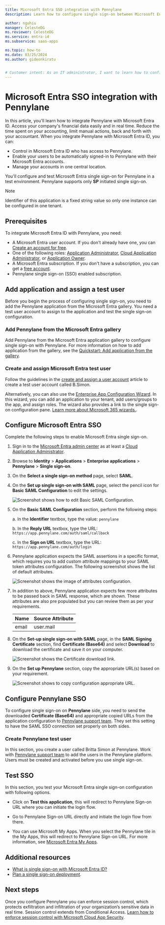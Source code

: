 ```yaml
---
title: Microsoft Entra SSO integration with Pennylane
description: Learn how to configure single sign-on between Microsoft Entra ID and Pennylane.

author: nguhiu
manager: CelesteDG
ms.reviewer: CelesteDG
ms.service: entra-id
ms.subservice: saas-apps

ms.topic: how-to
ms.date: 03/25/2024
ms.author: gideonkiratu


# Customer intent: As an IT administrator, I want to learn how to configure single sign-on between Microsoft Entra ID and Pennylane so that I can control who has access to Pennylane, enable automatic sign-in with Microsoft Entra accounts, and manage my accounts in one central location.
---
```


# Microsoft Entra SSO integration with Pennylane

In this article, you'll learn how to integrate Pennylane with Microsoft Entra ID. Access your company's financial data easily and in real time. Reduce the time spent on your accounting, limit manual actions, back and forth with your accountant. When you integrate Pennylane with Microsoft Entra ID, you can:

* Control in Microsoft Entra ID who has access to Pennylane.
* Enable your users to be automatically signed-in to Pennylane with their Microsoft Entra accounts.
* Manage your accounts in one central location.

You'll configure and test Microsoft Entra single sign-on for Pennylane in a test environment. Pennylane supports only **SP** initiated single sign-on.

> [!NOTE]
> Identifier of this application is a fixed string value so only one instance can be configured in one tenant.

## Prerequisites

To integrate Microsoft Entra ID with Pennylane, you need:

* A Microsoft Entra user account. If you don't already have one, you can [Create an account for free](https://azure.microsoft.com/free/?WT.mc_id=A261C142F).
* One of the following roles: [Application Administrator](/entra/identity/role-based-access-control/permissions-reference#application-administrator), [Cloud Application Administrator](/entra/identity/role-based-access-control/permissions-reference#cloud-application-administrator), or [Application Owner](/entra/fundamentals/users-default-permissions#owned-enterprise-applications).
* A Microsoft Entra subscription. If you don't have a subscription, you can get a [free account](https://azure.microsoft.com/free/).
* Pennylane single sign-on (SSO) enabled subscription.

## Add application and assign a test user

Before you begin the process of configuring single sign-on, you need to add the Pennylane application from the Microsoft Entra gallery. You need a test user account to assign to the application and test the single sign-on configuration.

<a name='add-pennylane-from-the-azure-ad-gallery'></a>

### Add Pennylane from the Microsoft Entra gallery

Add Pennylane from the Microsoft Entra application gallery to configure single sign-on with Pennylane. For more information on how to add application from the gallery, see the [Quickstart: Add application from the gallery](~/identity/enterprise-apps/add-application-portal.md).

<a name='create-and-assign-azure-ad-test-user'></a>

### Create and assign Microsoft Entra test user

Follow the guidelines in the [create and assign a user account](~/identity/enterprise-apps/add-application-portal-assign-users.md) article to create a test user account called B.Simon.

Alternatively, you can also use the [Enterprise App Configuration Wizard](https://portal.office.com/AdminPortal/home?Q=Docs#/azureadappintegration). In this wizard, you can add an application to your tenant, add users/groups to the app, and assign roles. The wizard also provides a link to the single sign-on configuration pane. [Learn more about Microsoft 365 wizards.](/microsoft-365/admin/misc/azure-ad-setup-guides). 

<a name='configure-azure-ad-sso'></a>

## Configure Microsoft Entra SSO

Complete the following steps to enable Microsoft Entra single sign-on.

1. Sign in to the [Microsoft Entra admin center](https://entra.microsoft.com) as at least a [Cloud Application Administrator](~/identity/role-based-access-control/permissions-reference.md#cloud-application-administrator).
1. Browse to **Identity** > **Applications** > **Enterprise applications** > **Pennylane** > **Single sign-on**.
1. On the **Select a single sign-on method** page, select **SAML**.
1. On the **Set up single sign-on with SAML** page, select the pencil icon for **Basic SAML Configuration** to edit the settings.

   ![Screenshot shows how to edit Basic SAML Configuration.](common/edit-urls.png "Basic Configuration")

1. On the **Basic SAML Configuration** section, perform the following steps:

    a. In the **Identifier** textbox, type the value:
    `pennylane`

    b. In the **Reply URL** textbox, type the URL:
    `https://app.pennylane.com/auth/saml/callback`

    c. In the **Sign on URL** textbox, type the URL:
    `https://app.pennylane.com/auth/login`

1. Pennylane application expects the SAML assertions in a specific format, which requires you to add custom attribute mappings to your SAML token attributes configuration. The following screenshot shows the list of default attributes.

	![Screenshot shows the image of attributes configuration.](common/default-attributes.png "Image")

1. In addition to above, Pennylane application expects few more attributes to be passed back in SAML response, which are shown. These attributes are also pre populated but you can review them as per your requirements.

	| Name |  Source Attribute|
	| ---------------|  --------- |
    | email | user.mail |

1. On the **Set-up single sign-on with SAML** page, in the **SAML Signing Certificate** section,  find **Certificate (Base64)** and select **Download** to download the certificate and save it on your computer.

    ![Screenshot shows the Certificate download link.](common/certificatebase64.png "Certificate")

1. On the **Set up Pennylane** section, copy the appropriate URL(s) based on your requirement.

	![Screenshot shows to copy configuration appropriate URL.](common/copy-configuration-urls.png "Metadata")

## Configure Pennylane SSO

To configure single sign-on on **Pennylane** side, you need to send the downloaded **Certificate (Base64)** and appropriate copied URLs from the application configuration to [Pennylane support team](mailto:key-accounts-tech@pennylane.com). They set this setting to have the SAML SSO connection set properly on both sides.

### Create Pennylane test user

In this section, you create a user called Britta Simon at Pennylane. Work with [Pennylane support team](mailto:key-accounts-tech@pennylane.com) to add the users in the Pennylane platform. Users must be created and activated before you use single sign-on.

## Test SSO 

In this section, you test your Microsoft Entra single sign-on configuration with following options. 

* Click on **Test this application**, this will redirect to Pennylane Sign-on URL where you can initiate the login flow. 

* Go to Pennylane Sign-on URL directly and initiate the login flow from there.

* You can use Microsoft My Apps. When you select the Pennylane tile in the My Apps, this will redirect to Pennylane Sign-on URL. For more information, see [Microsoft Entra My Apps](/azure/active-directory/manage-apps/end-user-experiences#azure-ad-my-apps).

## Additional resources

* [What is single sign-on with Microsoft Entra ID?](~/identity/enterprise-apps/what-is-single-sign-on.md)
* [Plan a single sign-on deployment](~/identity/enterprise-apps/plan-sso-deployment.md).

## Next steps

Once you configure Pennylane you can enforce session control, which protects exfiltration and infiltration of your organization’s sensitive data in real time. Session control extends from Conditional Access. [Learn how to enforce session control with Microsoft Cloud App Security](/cloud-app-security/proxy-deployment-aad).
